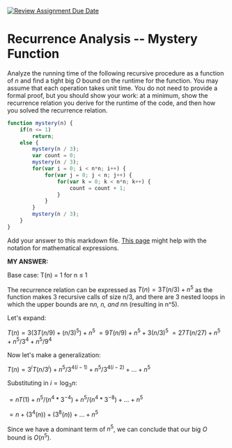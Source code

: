 [![Review Assignment Due Date](https://classroom.github.com/assets/deadline-readme-button-24ddc0f5d75046c5622901739e7c5dd533143b0c8e959d652212380cedb1ea36.svg)](https://classroom.github.com/a/OlW38W4k)
# Recurrence Analysis -- Mystery Function

Analyze the running time of the following recursive procedure as a function of
$n$ and find a tight big $O$ bound on the runtime for the function. You may
assume that each operation takes unit time. You do not need to provide a formal
proof, but you should show your work: at a minimum, show the recurrence relation
you derive for the runtime of the code, and then how you solved the recurrence
relation.

```javascript
function mystery(n) {
    if(n <= 1)
        return;
    else {
        mystery(n / 3);
        var count = 0;
        mystery(n / 3);
        for(var i = 0; i < n*n; i++) {
            for(var j = 0; j < n; j++) {
                for(var k = 0; k < n*n; k++) {
                    count = count + 1;
                }
            }
        }
        mystery(n / 3);
    }
}
```

Add your answer to this markdown file. [This
page](https://docs.github.com/en/get-started/writing-on-github/working-with-advanced-formatting/writing-mathematical-expressions)
might help with the notation for mathematical expressions.




**MY ANSWER:**

Base case: T(n) = 1 for n $\le$ 1

The recurrence relation can be expressed as $T(n) = 3T(n/3) + n^5$ as the function makes 3 recursive calls of size n/3, and there are 3 nested loops in which the upper bounds are n*n, n, and n*n (resulting in n^5).

Let's expand:

$T(n) = 3(3T(n/9) + (n/3)^5) + n^5$
$= 9T(n/9) + n^5 + 3(n/3)^5$
$= 27T(n/27) + n^5 + n^5/3^4 + n^5/9^4$

Now let's make a generalization:

$T(n) = 3^iT(n/3^i) + n^5/3^{4(i-1)} + n^5/3^{4(i-2)} + ... + n^5$

Substituting in $i = \log_{3} n$:

$= nT(1) + n^5/(n^4 * 3^{-4}) + n^5/(n^4 * 3^{-8}) + ... + n^5$

$= n + (3^4(n)) + (3^8(n)) + ... + n^5$

Since we have a dominant term of $n^5$, we can conclude that our big $O$ bound is $O(n^5)$.
